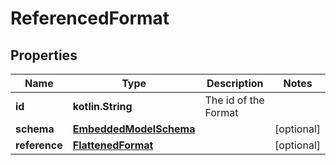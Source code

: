 
# ReferencedFormat

## Properties
Name | Type | Description | Notes
------------ | ------------- | ------------- | -------------
**id** | **kotlin.String** | The id of the Format | 
**schema** | [**EmbeddedModelSchema**](EmbeddedModelSchema) |  |  [optional]
**reference** | [**FlattenedFormat**](FlattenedFormat) |  |  [optional]



